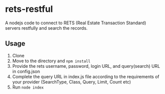 # rets-restful

A nodejs code to connect to RETS (Real Estate Transaction Standard) servers restfully and search the records.

## Usage
1. Clone
2. Move to the directory and `npm install`
3. Provide the rets username, password, login URL, and query(search) URL in config.json
4. Complete the query URL in index.js file according to the requirements of your provider (SearchType, Class, Query, Limit, Count etc)
5. Run `node index`
